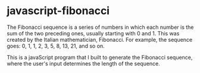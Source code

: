# javascript-fibonacci

The Fibonacci sequence is a series of numbers in which each number is the sum of the two preceding ones, usually starting with 0 and 1. This was created by the Italian mathematician, Fibonacci. For example, the sequence goes: 0, 1, 1, 2, 3, 5, 8, 13, 21, and so on. 

This is a javaScript program that I built to generate the Fibonacci sequence, where the user's input determines the length of the sequence.
